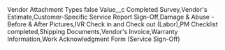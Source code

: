 <?xml version="1.0" encoding="UTF-8"?>
<CustomMetadata xmlns="http://soap.sforce.com/2006/04/metadata" xmlns:xsi="http://www.w3.org/2001/XMLSchema-instance" xmlns:xsd="http://www.w3.org/2001/XMLSchema">
    <label>Vendor Attachment Types</label>
    <protected>false</protected>
    <values>
        <field>Value__c</field>
        <value xsi:type="xsd:string">Completed Survey,Vendor&apos;s Estimate,Customer-Specific Service Report Sign-Off,Damage &amp; Abuse - Before &amp; After Pictures,IVR Check in and Check out (Labor),PM Checklist completed,Shipping Documents,Vendor&apos;s Invoice,Warranty Information,Work Acknowledgment Form (Service Sign-Off)</value>
    </values>
</CustomMetadata>
